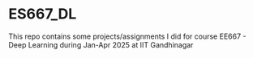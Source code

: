 # ES667_DL
This repo contains some projects/assignments I did for course EE667 -  Deep Learning during Jan-Apr 2025 at IIT Gandhinagar
